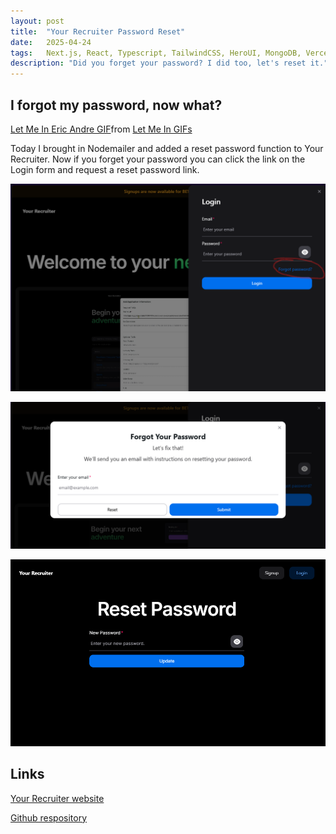 ```yaml
---
layout: post
title:  "Your Recruiter Password Reset"
date:   2025-04-24
tags:   Next.js, React, Typescript, TailwindCSS, HeroUI, MongoDB, Vercel, OpenAI
description: "Did you forget your password? I did too, let's reset it."
---
```


<h2>I forgot my password, now what?</h2>

<div class="tenor-gif-embed" data-postid="13730108" data-share-method="host" data-aspect-ratio="1.77778" data-width="100%"><a href="https://tenor.com/view/let-me-in-eric-andre-wanna-come-in-gif-13730108">Let Me In Eric Andre GIF</a>from <a href="https://tenor.com/search/let+me+in-gifs">Let Me In GIFs</a></div> <script type="text/javascript" async src="https://tenor.com/embed.js"></script>

Today I brought in Nodemailer and added a reset password function to Your Recruiter. Now if you forget your password you can click the link on the Login form and request a reset password link. 

![forgot password link](../assets/image.png)

![forgot password form](../assets/image-1.png)

![reset password form](../assets/image-2.png)

<h2>Links</h2>

<a href="https://your-recruiter.vercel.app">Your Recruiter website</a>

<a href="https://github.com/JennHaggerty/your-recruiter-reports">Github respository</a>